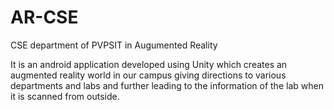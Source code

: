 # AR-CSE

CSE department of PVPSIT in Augumented Reality

It is an android application developed using Unity which creates an augmented reality world in our campus giving directions to various departments and labs and further leading to the information of the lab when it is scanned from outside. 

